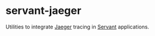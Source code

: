 servant-jaeger
==============
Utilities to integrate [Jaeger] tracing in [Servant] applications.

[Jaeger]: https://uber.github.io/jaeger/
[Servant]: https://hackage.haskell.org/package/servant

